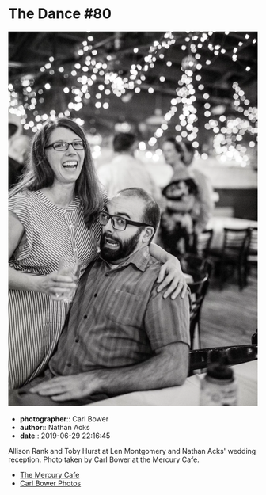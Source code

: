 # The Dance #80

![Allison Rank and Toby Hurst](assets/2019-06-29-set-4-the-dance-80.webp)

* **photographer**:: Carl Bower  
* **author**:: Nathan Acks  
* **date**:: 2019-06-29 22:16:45

Allison Rank and Toby Hurst at Len Montgomery and Nathan Acks' wedding reception. Photo taken by Carl Bower at the Mercury Cafe.

* [The Mercury Cafe](http://mercurycafe.com)
* [Carl Bower Photos](https://carlbowerphotos.com)
